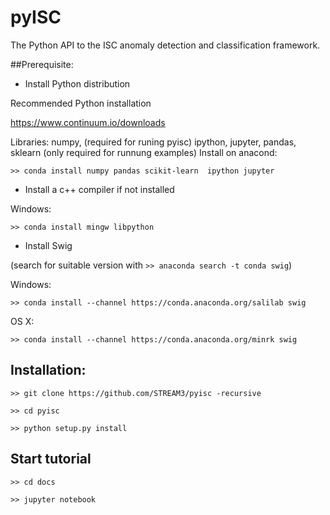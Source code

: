 # pyISC 

The Python API to the ISC anomaly detection and classification framework.


##Prerequisite:

-  Install Python distribution 

Recommended Python installation

https://www.continuum.io/downloads

Libraries: numpy, (required for runing pyisc)
           ipython, jupyter, pandas, sklearn (only required for runnung examples)
Install on anacond: 

`>> conda install numpy pandas scikit-learn  ipython jupyter`

- Install a c++ compiler if not installed

Windows:

`>> conda install mingw libpython`

- Install Swig

(search for suitable version with `>> anaconda search -t conda swig`)

Windows:

`>> conda install --channel https://conda.anaconda.org/salilab swig`

OS X:

`>> conda install --channel https://conda.anaconda.org/minrk swig`


## Installation:

`>> git clone https://github.com/STREAM3/pyisc -recursive`

`>> cd pyisc`

`>> python setup.py install`

## Start tutorial

`>> cd docs`

`>> jupyter notebook`
